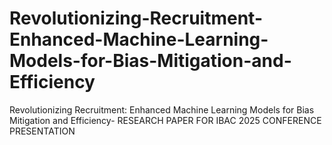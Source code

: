 # Revolutionizing-Recruitment-Enhanced-Machine-Learning-Models-for-Bias-Mitigation-and-Efficiency
Revolutionizing Recruitment: Enhanced Machine Learning Models for Bias Mitigation and Efficiency- RESEARCH PAPER FOR IBAC 2025 CONFERENCE PRESENTATION
